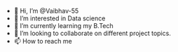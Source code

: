 - 👋 Hi, I’m @Vaibhav-55
- 👀 I’m interested in Data science
- 🌱 I’m currently learning my B.Tech
- 💞️ I’m looking to collaborate on different project topics.
- 📫 How to reach me 

<!---
Vaibhav-55/Vaibhav-55 is a ✨ special ✨ repository because its `README.md` (this file) appears on your GitHub profile.
You can click the Preview link to take a look at your changes.
--->
